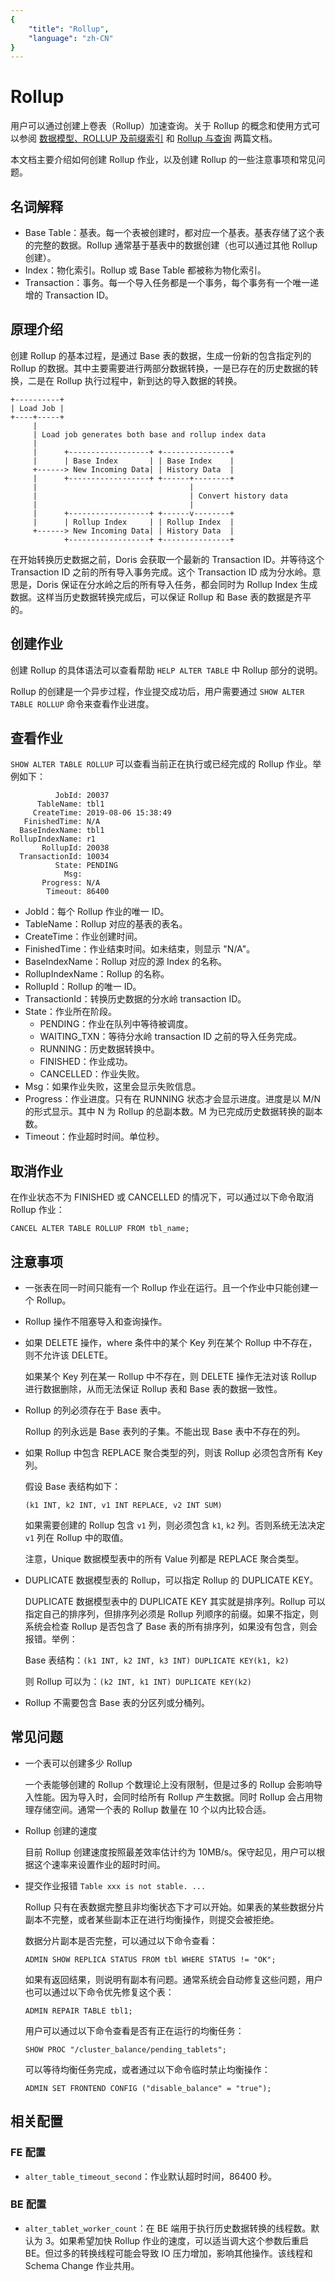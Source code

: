 ```yaml
---
{
    "title": "Rollup",
    "language": "zh-CN"
}
---
```


<!-- 
Licensed to the Apache Software Foundation (ASF) under one
or more contributor license agreements.  See the NOTICE file
distributed with this work for additional information
regarding copyright ownership.  The ASF licenses this file
to you under the Apache License, Version 2.0 (the
"License"); you may not use this file except in compliance
with the License.  You may obtain a copy of the License at

  http://www.apache.org/licenses/LICENSE-2.0

Unless required by applicable law or agreed to in writing,
software distributed under the License is distributed on an
"AS IS" BASIS, WITHOUT WARRANTIES OR CONDITIONS OF ANY
KIND, either express or implied.  See the License for the
specific language governing permissions and limitations
under the License.
-->

# Rollup

用户可以通过创建上卷表（Rollup）加速查询。关于 Rollup 的概念和使用方式可以参阅 [数据模型、ROLLUP 及前缀索引](../../getting-started/data-model-rollup.md) 和 [Rollup 与查询](../../getting-started/hit-the-rollup.md) 两篇文档。

本文档主要介绍如何创建 Rollup 作业，以及创建 Rollup 的一些注意事项和常见问题。

## 名词解释

* Base Table：基表。每一个表被创建时，都对应一个基表。基表存储了这个表的完整的数据。Rollup 通常基于基表中的数据创建（也可以通过其他 Rollup 创建）。
* Index：物化索引。Rollup 或 Base Table 都被称为物化索引。
* Transaction：事务。每一个导入任务都是一个事务，每个事务有一个唯一递增的 Transaction ID。

## 原理介绍

创建 Rollup 的基本过程，是通过 Base 表的数据，生成一份新的包含指定列的 Rollup 的数据。其中主要需要进行两部分数据转换，一是已存在的历史数据的转换，二是在 Rollup 执行过程中，新到达的导入数据的转换。

```
+----------+
| Load Job |
+----+-----+
     |
     | Load job generates both base and rollup index data
     |
     |      +------------------+ +---------------+
     |      | Base Index       | | Base Index    |
     +------> New Incoming Data| | History Data  |
     |      +------------------+ +------+--------+
     |                                  |
     |                                  | Convert history data
     |                                  |
     |      +------------------+ +------v--------+
     |      | Rollup Index     | | Rollup Index  |
     +------> New Incoming Data| | History Data  |
            +------------------+ +---------------+
```

在开始转换历史数据之前，Doris 会获取一个最新的 Transaction ID。并等待这个 Transaction ID 之前的所有导入事务完成。这个 Transaction ID 成为分水岭。意思是，Doris 保证在分水岭之后的所有导入任务，都会同时为 Rollup Index 生成数据。这样当历史数据转换完成后，可以保证 Rollup 和 Base 表的数据是齐平的。

## 创建作业

创建 Rollup 的具体语法可以查看帮助 `HELP ALTER TABLE` 中 Rollup 部分的说明。

Rollup 的创建是一个异步过程，作业提交成功后，用户需要通过 `SHOW ALTER TABLE ROLLUP` 命令来查看作业进度。

## 查看作业

`SHOW ALTER TABLE ROLLUP` 可以查看当前正在执行或已经完成的 Rollup 作业。举例如下：

```
          JobId: 20037
      TableName: tbl1
     CreateTime: 2019-08-06 15:38:49
   FinishedTime: N/A
  BaseIndexName: tbl1
RollupIndexName: r1
       RollupId: 20038
  TransactionId: 10034
          State: PENDING
            Msg:
       Progress: N/A
        Timeout: 86400
```

* JobId：每个 Rollup 作业的唯一 ID。
* TableName：Rollup 对应的基表的表名。
* CreateTime：作业创建时间。
* FinishedTime：作业结束时间。如未结束，则显示 "N/A"。
* BaseIndexName：Rollup 对应的源 Index 的名称。
* RollupIndexName：Rollup 的名称。
* RollupId：Rollup 的唯一 ID。
* TransactionId：转换历史数据的分水岭 transaction ID。
* State：作业所在阶段。
    * PENDING：作业在队列中等待被调度。
    * WAITING_TXN：等待分水岭 transaction ID 之前的导入任务完成。
    * RUNNING：历史数据转换中。
    * FINISHED：作业成功。
    * CANCELLED：作业失败。
* Msg：如果作业失败，这里会显示失败信息。
* Progress：作业进度。只有在 RUNNING 状态才会显示进度。进度是以 M/N 的形式显示。其中 N 为 Rollup 的总副本数。M 为已完成历史数据转换的副本数。
* Timeout：作业超时时间。单位秒。

## 取消作业

在作业状态不为 FINISHED 或 CANCELLED 的情况下，可以通过以下命令取消 Rollup 作业：

`CANCEL ALTER TABLE ROLLUP FROM tbl_name;`

## 注意事项

* 一张表在同一时间只能有一个 Rollup 作业在运行。且一个作业中只能创建一个 Rollup。

* Rollup 操作不阻塞导入和查询操作。

* 如果 DELETE 操作，where 条件中的某个 Key 列在某个 Rollup 中不存在，则不允许该  DELETE。

    如果某个 Key 列在某一 Rollup 中不存在，则 DELETE 操作无法对该 Rollup 进行数据删除，从而无法保证 Rollup 表和 Base 表的数据一致性。

* Rollup 的列必须存在于 Base 表中。

    Rollup 的列永远是 Base 表列的子集。不能出现 Base 表中不存在的列。

* 如果 Rollup 中包含 REPLACE 聚合类型的列，则该 Rollup 必须包含所有 Key 列。

    假设 Base 表结构如下：
    
    ```(k1 INT, k2 INT, v1 INT REPLACE, v2 INT SUM)```
    
    如果需要创建的 Rollup 包含 `v1` 列，则必须包含 `k1`, `k2` 列。否则系统无法决定 `v1` 列在 Rollup 中的取值。
    
    注意，Unique 数据模型表中的所有 Value 列都是 REPLACE 聚合类型。
    
* DUPLICATE 数据模型表的 Rollup，可以指定 Rollup 的 DUPLICATE KEY。

    DUPLICATE 数据模型表中的 DUPLICATE KEY 其实就是排序列。Rollup 可以指定自己的排序列，但排序列必须是 Rollup 列顺序的前缀。如果不指定，则系统会检查 Rollup 是否包含了 Base 表的所有排序列，如果没有包含，则会报错。举例：
    
    Base 表结构：`(k1 INT, k2 INT, k3 INT) DUPLICATE KEY(k1, k2)`
    
    则 Rollup 可以为：`(k2 INT, k1 INT) DUPLICATE KEY(k2)` 

* Rollup 不需要包含 Base 表的分区列或分桶列。

## 常见问题

* 一个表可以创建多少 Rollup

    一个表能够创建的 Rollup 个数理论上没有限制，但是过多的 Rollup 会影响导入性能。因为导入时，会同时给所有 Rollup 产生数据。同时 Rollup 会占用物理存储空间。通常一个表的 Rollup 数量在 10 个以内比较合适。
    
* Rollup 创建的速度

    目前 Rollup 创建速度按照最差效率估计约为 10MB/s。保守起见，用户可以根据这个速率来设置作业的超时时间。

* 提交作业报错 `Table xxx is not stable. ...`

    Rollup 只有在表数据完整且非均衡状态下才可以开始。如果表的某些数据分片副本不完整，或者某些副本正在进行均衡操作，则提交会被拒绝。
    
    数据分片副本是否完整，可以通过以下命令查看：
    
    ```ADMIN SHOW REPLICA STATUS FROM tbl WHERE STATUS != "OK";```
    
    如果有返回结果，则说明有副本有问题。通常系统会自动修复这些问题，用户也可以通过以下命令优先修复这个表：
    
    ```ADMIN REPAIR TABLE tbl1;```
    
    用户可以通过以下命令查看是否有正在运行的均衡任务：
    
    ```SHOW PROC "/cluster_balance/pending_tablets";```
    
    可以等待均衡任务完成，或者通过以下命令临时禁止均衡操作：
    
    ```ADMIN SET FRONTEND CONFIG ("disable_balance" = "true");```
    
## 相关配置

### FE 配置

* `alter_table_timeout_second`：作业默认超时时间，86400 秒。

### BE 配置

* `alter_tablet_worker_count`：在 BE 端用于执行历史数据转换的线程数。默认为 3。如果希望加快 Rollup 作业的速度，可以适当调大这个参数后重启 BE。但过多的转换线程可能会导致 IO 压力增加，影响其他操作。该线程和 Schema Change 作业共用。
    
    
    
    
    
     


